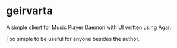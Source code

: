 geirvarta
=========

A simple client for Music Player Daemon with UI written using Agar.

Too simple to be useful for anyone besides the author.
